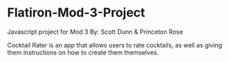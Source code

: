 # Flatiron-Mod-3-Project
Javascript project for Mod 3 
By: Scott Dunn & Princeton Rose

Cocktail Rater is an app that allows users to rate cocktails, as well as giving them instructions on how
to create them themselves.